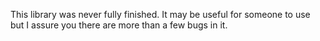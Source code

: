 This library was never fully finished. It may be useful for someone to use but I assure you there are more than a few bugs in it.
